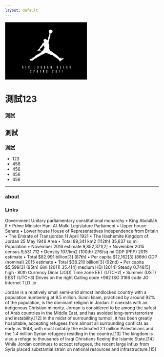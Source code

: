 ```yaml
---
layout: default
---
```


![avatar](FFF123.png)

# 測試123

### 測試

## 測試 

### 測試

* 123
* 456
* 456
* 456
* 456

- - -

### about


### Links
 Government	Unitary parliamentary constitutional monarchy
 • 	King	Abdullah II
 • 	Prime Minister	Hani Al-Mulki
Legislature	Parliament
 • 	Upper house	Senate
 • 	Lower house	House of Representatives
Independence from Britain
 • 	The Emirate of Transjordan	11 April 1921 
 • 	The Hashemite Kingdom of Jordan	25 May 1946 
Area
 • 	Total	89,341 km2 (112th)
35,637 sq mi
Population
 • 	November 2016 estimate	9,852,371[2]
 • 	November 2015 census	9,531,712
 • 	Density	107/km2 (100th)
276/sq mi
GDP (PPP)	2015 estimate
 • 	Total	$82.991 billion[3] (87th)
 • 	Per capita	$12,162[3] (86th)
GDP (nominal)	2015 estimate
 • 	Total	$38.210 billion[3] (92nd)
 • 	Per capita	$5,599[3] (95th)
Gini (2011)	35.4[4]
medium
HDI (2014)	Steady 0.748[5]
high · 80th
Currency	Dinar (JOD)
Time zone	EET (UTC+2)
 • 	Summer (DST)	EEST (UTC+3)
Drives on the	right
Calling code	+962
ISO 3166 code	JO
Internet TLD	.jo 

Jordan is a relatively small semi-arid almost landlocked country with a population numbering at 9.5 million. Sunni Islam, practiced by around 92% of the population, is the dominant religion in Jordan. It coexists with an indigenous Christian minority. Jordan is considered to be among the safest of Arab countries in the Middle East, and has avoided long-term terrorism and instability.[12] In the midst of surrounding turmoil, it has been greatly hospitable, accepting refugees from almost all surrounding conflicts as early as 1948, with most notably the estimated 2.1 million Palestinians and the 1.4 million Syrian refugees residing in the country.[13] The kingdom is also a refuge to thousands of Iraqi Christians fleeing the Islamic State.[14] While Jordan continues to accept refugees, the recent large influx from Syria placed substantial strain on national resources and infrastructure.[15]
